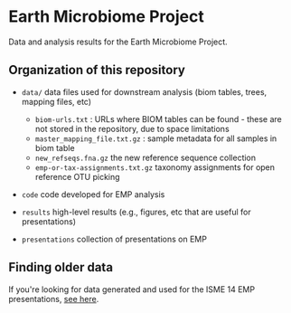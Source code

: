 Earth Microbiome Project
========================

Data and analysis results for the Earth Microbiome Project.

Organization of this repository
-------------------------------

* ``data/`` data files used for downstream analysis (biom tables, trees, mapping files, etc)
  * ``biom-urls.txt`` : URLs where BIOM tables can be found - these are not stored in the repository, due to space limitations
  * ``master_mapping_file.txt.gz`` : sample metadata for all samples in biom table
  * ``new_refseqs.fna.gz`` the new reference sequence collection
  * ``emp-or-tax-assignments.txt.gz`` taxonomy assignments for open reference OTU picking

* ``code`` code developed for EMP analysis

* ``results`` high-level results (e.g., figures, etc that are useful for presentations)

* ``presentations`` collection of presentations on EMP

Finding older data
------------------

If you're looking for data generated and used for the ISME 14 EMP presentations, [see here](https://github.com/EarthMicrobiomeProject/emp/tree/isme14).



